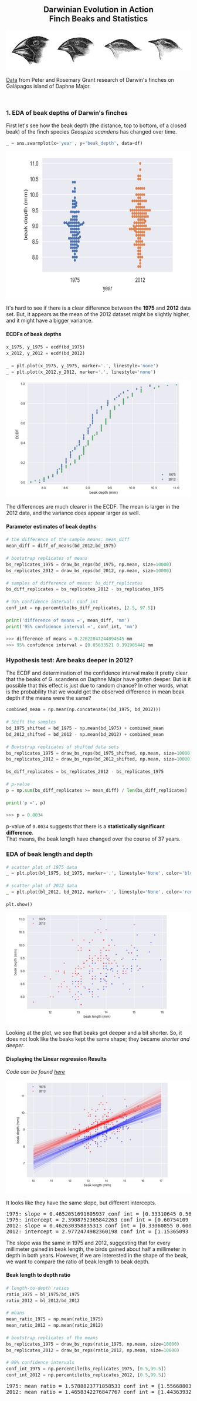 <h2 align='center'>Darwinian Evolution in Action <br>Finch Beaks and Statistics</h2>
<p align='center'>
  <img src='datasets/finches.gif'>
</p>

<p><a href='https://github.com/shukkkur/Finch-Beaks-And-Statistics/tree/main/datasets' target="_blank">Data</a> from Peter and Rosemary Grant research of Darwin's finches on Galápagos island of Daphne Major. 
</p>

<br>

<h3>1. EDA of beak depths of Darwin's finches</h3>
<p>First let's see how the beak depth (the distance, top to bottom, of a closed beak) of the finch species <i>Geospiza scandens</i> has changed over time. </p>

```python
_ = sns.swarmplot(x='year', y='beak_depth', data=df)
```
<img width=600 height=400 src='datasets/swarm.jpg'>

<p>It's hard to see if there is a clear difference between the <b>1975</b> and <b>2012</b> data set. But, it appears as the mean of the 2012 dataset might be slightly higher, and it might have a bigger variance.</p>


<h4>ECDFs of beak depths</h4>

```python
x_1975, y_1975 = ecdf(bd_1975)
x_2012, y_2012 = ecdf(bd_2012)

_ = plt.plot(x_1975, y_1975, marker='.', linestyle='none')
_ = plt.plot(x_2012,y_2012, marker='.', linestyle='none')
```

<img src='datasets/ecdfs.jpg'>
<p>The differences are much clearer in the ECDF. The mean is larger in the 2012 data, and the variance does appear larger as well.</p>


<h4>Parameter estimates of beak depths</h4>

```python
# the difference of the sample means: mean_diff
mean_diff = diff_of_means(bd_2012,bd_1975)

# bootstrap replicates of means
bs_replicates_1975 = draw_bs_reps(bd_1975, np.mean, size=10000)
bs_replicates_2012 = draw_bs_reps(bd_2012, np.mean, size=10000)

# samples of difference of means: bs_diff_replicates
bs_diff_replicates = bs_replicates_2012 - bs_replicates_1975

# 95% confidence interval: conf_int
conf_int = np.percentile(bs_diff_replicates, [2.5, 97.5])

print('difference of means =', mean_diff, 'mm')
print('95% confidence interval =', conf_int, 'mm')

>>> difference of means = 0.22622047244094645 mm
>>> 95% confidence interval = [0.05633521 0.39190544] mm
```

<h3>Hypothesis test: Are beaks deeper in 2012?</h3>
<p>The ECDF and determination of the confidence interval make it pretty clear that the beaks of G. scandens on Daphne Major have gotten deeper. But is it possible that this effect is just due to random chance? In other words, what is the probability that we would get the observed difference in mean beak depth if the means were the same?</p>

```python
combined_mean = np.mean(np.concatenate((bd_1975, bd_2012)))

# Shift the samples
bd_1975_shifted = bd_1975 - np.mean(bd_1975) + combined_mean
bd_2012_shifted = bd_2012 - np.mean(bd_2012) + combined_mean

# Bootstrap replicates of shifted data sets
bs_replicates_1975 = draw_bs_reps(bd_1975_shifted, np.mean, size=10000)
bs_replicates_2012 = draw_bs_reps(bd_2012_shifted, np.mean, size=10000)

bs_diff_replicates = bs_replicates_2012 - bs_replicates_1975

# p-value
p = np.sum(bs_diff_replicates >= mean_diff) / len(bs_diff_replicates)

print('p =', p)

>>> p = 0.0034 
```
<p>p-value of <code>0.0034</code> suggests that there is a <b>statistically significant difference</b>.<br>That means, the beak length have changed over the course of 37 years.</p>

<h3>EDA of beak length and depth</h3>

```python
# scatter plot of 1975 data
_ = plt.plot(bl_1975, bd_1975, marker='.', linestyle='None', color='blue', alpha=0.5)

# scatter plot of 2012 data
_ = plt.plot(bl_2012, bd_2012, marker='.', linestyle='None', color='red', alpha=0.5)

plt.show()
```

<img src='datasets/scatter.jpg'>

<p>Looking at the plot, we see that beaks got deeper and a bit shorter. So, it does not look like the beaks kept the same shape; they became <i>shorter and deeper</i>.</p>


<h4>Displaying the Linear regression Results</h4>
<p><i>Code can be found <a href='notebook.ipynb' target="_blank">here</a></i></p>

<img src='datasets/linreg.jpg'>

<p>It looks like they have the same slope, but different intercepts.</p>

<pre>
1975: slope = 0.4652051691605937 conf int = [0.33310645 0.58996223]
1975: intercept = 2.3908752365842263 conf int = [0.60754109 4.21248022]
2012: slope = 0.462630358835313 conf int = [0.33060855 0.60024108]
2012: intercept = 2.9772474982360198 conf int = [1.15365093 4.72831245]
</pre>
<p>The slope was the same in 1975 and 2012, suggesting that for every millimeter gained in beak length, the birds gained about half a millimeter in depth in both years. However, if we are interested in the shape of the beak, we want to compare the ratio of beak length to beak depth.
</p>

<h4>Beak length to depth ratio</h4>

```python
# length-to-depth ratios
ratio_1975 = bl_1975/bd_1975
ratio_2012 = bl_2012/bd_2012

# means
mean_ratio_1975 = np.mean(ratio_1975)
mean_ratio_2012 = np.mean(ratio_2012)

# bootstrap replicates of the means
bs_replicates_1975 = draw_bs_reps(ratio_1975, np.mean, size=10000)
bs_replicates_2012 = draw_bs_reps(ratio_2012, np.mean, size=10000)

# 99% confidence intervals
conf_int_1975 = np.percentile(bs_replicates_1975, [0.5,99.5])
conf_int_2012 = np.percentile(bs_replicates_2012, [0.5,99.5])
```
<pre>
1975: mean ratio = 1.5788823771858533 conf int = [1.55668803 1.60073509]
2012: mean ratio = 1.4658342276847767 conf int = [1.44363932 1.48729149]
</pre>
